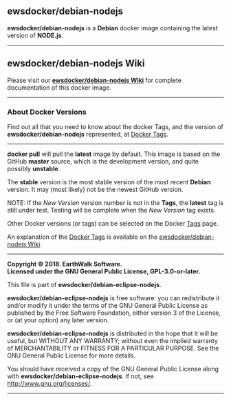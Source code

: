 ## ewsdocker/debian-nodejs
**ewsdocker/debian-nodejs** is a **Debian** docker image containing the latest version of **NODE.js**.  
____  

## ewsdocker/debian-nodejs Wiki  

Please visit our [**ewsdocker/debian-nodejs Wiki**](https://github.com/ewsdocker/debian-nodejs/wiki) for complete documentation of this docker image.  
____  

### About Docker Versions  

Find out all that you need to know about the docker Tags, and the version of **ewsdocker/debian-nodejs** represented, at [Docker Tags](https://github.com/ewsdocker/debian-nodejs/wiki/DockerTags).  
_____________________  

**docker pull** will pull the **latest** image by default.  This image is based on the GitHub **master** source, which is the development version, and quite possibly **unstable**.  

The **stable** version is the most stable version of the most recent **Debian** version.  It may (most likely) not be the newest GitHub version.  

NOTE: If the _New Version_ version number is not in the **Tags**, the **latest** tag is still under test.  Testing will be complete when the _New Version_ tag exists.

Other Docker versions (or tags) can be selected on the Docker [Tags](https://hub.docker.com/r/ewsdocker/debian-nodejs/tags/) page.  

An explanation of the [Docker Tags](https://github.com/ewsdocker/debian-nodejs/wiki/DockerTags) is available on the [ewsdocker/debian-nodejs Wiki](https://github.com/ewsdocker/debian-nodejs/wiki).
____  

**Copyright © 2018. EarthWalk Software.**  
**Licensed under the GNU General Public License, GPL-3.0-or-later.**  

This file is part of **ewsdocker/debian-eclipse-nodejs**.  

**ewsdocker/debian-eclipse-nodejs** is free software: you can redistribute 
it and/or modify it under the terms of the GNU General Public License 
as published by the Free Software Foundation, either version 3 of the 
License, or (at your option) any later version.  

**ewsdocker/debian-eclipse-nodejs** is distributed in the hope that 
it will be useful, but WITHOUT ANY WARRANTY; without even the implied 
warranty of MERCHANTABILITY or FITNESS FOR A PARTICULAR PURPOSE.  See the
GNU General Public License for more details.  

You should have received a copy of the GNU General Public License
along with **ewsdocker/debian-eclipse-nodejs**.  If not, see 
<http://www.gnu.org/licenses/>.  
____  
